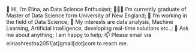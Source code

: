 👋 Hi, I’m Elina, an Data Science Enthusiast;
👨🏽‍💻 I’m currently graduate of Master of Data Science form University of New England;
🌱 I’m working in the field of Data Science;
🤔 My interests are data analysis, Machine Learning, Artificial intelligence, developing real-time solutions etc..;
💬 Ask me about anything; I am happy to help;
📫 Please email via elinashrestha2051[at]gmail[dot]com to reach me.




